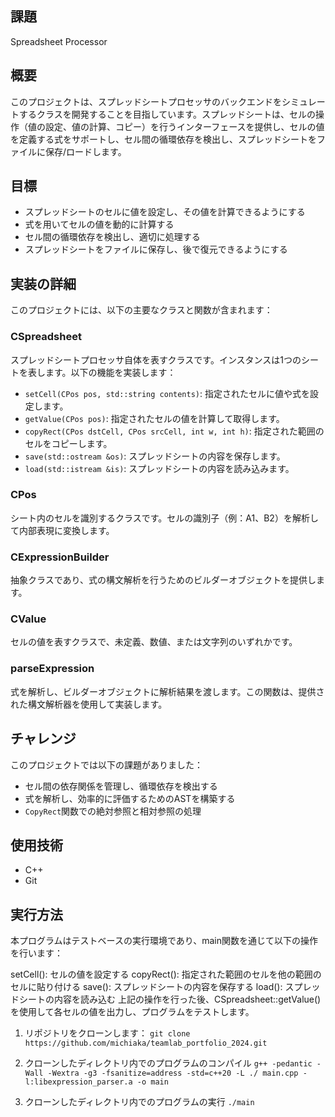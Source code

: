 ## 課題
Spreadsheet Processor

## 概要
このプロジェクトは、スプレッドシートプロセッサのバックエンドをシミュレートするクラスを開発することを目指しています。スプレッドシートは、セルの操作（値の設定、値の計算、コピー）を行うインターフェースを提供し、セルの値を定義する式をサポートし、セル間の循環依存を検出し、スプレッドシートをファイルに保存/ロードします。

## 目標
- スプレッドシートのセルに値を設定し、その値を計算できるようにする
- 式を用いてセルの値を動的に計算する
- セル間の循環依存を検出し、適切に処理する
- スプレッドシートをファイルに保存し、後で復元できるようにする

## 実装の詳細
このプロジェクトには、以下の主要なクラスと関数が含まれます：

### CSpreadsheet
スプレッドシートプロセッサ自体を表すクラスです。インスタンスは1つのシートを表します。以下の機能を実装します：
- `setCell(CPos pos, std::string contents)`: 指定されたセルに値や式を設定します。
- `getValue(CPos pos)`: 指定されたセルの値を計算して取得します。
- `copyRect(CPos dstCell, CPos srcCell, int w, int h)`: 指定された範囲のセルをコピーします。
- `save(std::ostream &os)`: スプレッドシートの内容を保存します。
- `load(std::istream &is)`: スプレッドシートの内容を読み込みます。

### CPos
シート内のセルを識別するクラスです。セルの識別子（例：A1、B2）を解析して内部表現に変換します。

### CExpressionBuilder
抽象クラスであり、式の構文解析を行うためのビルダーオブジェクトを提供します。

### CValue
セルの値を表すクラスで、未定義、数値、または文字列のいずれかです。

### parseExpression
式を解析し、ビルダーオブジェクトに解析結果を渡します。この関数は、提供された構文解析器を使用して実装します。

## チャレンジ
このプロジェクトでは以下の課題がありました：
- セル間の依存関係を管理し、循環依存を検出する
- 式を解析し、効率的に評価するためのASTを構築する
- `CopyRect`関数での絶対参照と相対参照の処理

## 使用技術
- C++
- Git

## 実行方法
本プログラムはテストベースの実行環境であり、main関数を通じて以下の操作を行います：

setCell(): セルの値を設定する
copyRect(): 指定された範囲のセルを他の範囲のセルに貼り付ける
save(): スプレッドシートの内容を保存する
load(): スプレッドシートの内容を読み込む
上記の操作を行った後、CSpreadsheet::getValue()を使用して各セルの値を出力し、プログラムをテストします。


1. リポジトリをクローンします：
    `git clone https://github.com/michiaka/teamlab_portfolio_2024.git`
    
2. クローンしたディレクトリ内でのプログラムのコンパイル
    `g++ -pedantic -Wall -Wextra -g3 -fsanitize=address -std=c++20 -L ./ main.cpp -l:libexpression_parser.a -o main`

3. クローンしたディレクトリ内でのプログラムの実行
    `./main`


 
 
 
